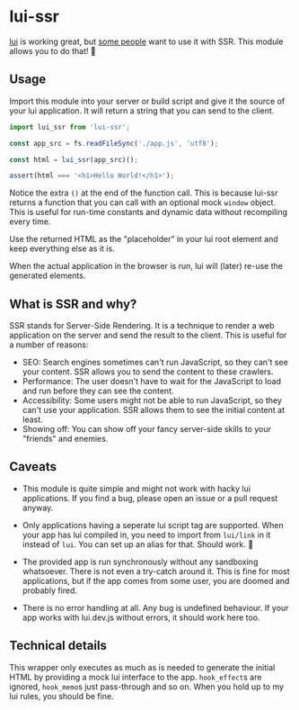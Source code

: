 # lui-ssr

[lui](https://github.com/L3P3/lui) is working great, but [some people](https://github.com/odincat) want to use it with SSR. This module allows you to do that! 🎉

## Usage

Import this module into your server or build script and give it the source of your lui application. It will return a string that you can send to the client.

```js
import lui_ssr from 'lui-ssr';

const app_src = fs.readFileSync('./app.js', 'utf8');

const html = lui_ssr(app_src)();

assert(html === '<h1>Hello World!</h1>');
```

Notice the extra `()` at the end of the function call. This is because lui-ssr returns a function that you can call with an optional mock `window` object. This is useful for run-time constants and dynamic data without recompiling every time.

Use the returned HTML as the "placeholder" in your lui root element and keep everything else as it is.

When the actual application in the browser is run, lui will (later) re-use the generated elements.

## What is SSR and why?

SSR stands for Server-Side Rendering. It is a technique to render a web application on the server and send the result to the client. This is useful for a number of reasons:

- SEO: Search engines sometimes can't run JavaScript, so they can't see your content. SSR allows you to send the content to these crawlers.
- Performance: The user doesn't have to wait for the JavaScript to load and run before they can see the content.
- Accessibility: Some users might not be able to run JavaScript, so they can't use your application. SSR allows them to see the initial content at least.
- Showing off: You can show off your fancy server-side skills to your "friends" and enemies.

## Caveats

- This module is quite simple and might not work with hacky lui applications. If you find a bug, please open an issue or a pull request anyway.

- Only applications having a seperate lui script tag are supported. When your app has lui compiled in, you need to import from `lui/link` in it instead of `lui`. You can set up an alias for that. Should work. 🤞

- The provided app is run synchronously without any sandboxing whatsoever. There is not even a try-catch around it. This is fine for most applications, but if the app comes from some user, you are doomed and probably fired.

- There is no error handling at all. Any bug is undefined behaviour. If your app works with lui.dev.js without errors, it should work here too.

## Technical details

This wrapper only executes as much as is needed to generate the initial HTML by providing a mock lui interface to the app. `hook_effect`s are ignored, `hook_memo`s just pass-through and so on. When you hold up to my lui rules, you should be fine.
